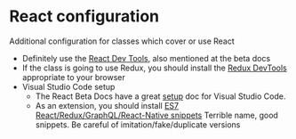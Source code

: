# React configuration

Additional configuration for classes which cover or use React

- Definitely use the [React Dev Tools](https://beta.reactjs.org/learn/react-developer-tools), also mentioned at the beta docs
- If the class is going to use Redux, you should install the [Redux DevTools](https://github.com/reduxjs/redux-devtools) appropriate to your browser
- Visual Studio Code setup
  - The React Beta Docs have a great [setup](https://beta.reactjs.org/learn/editor-setup) doc for Visual Studio Code. 
  - As an extension, you should install [ES7 React/Redux/GraphQL/React-Native snippets](https://marketplace.visualstudio.com/items?itemName=dsznajder.es7-react-js-snippets) Terrible name, good snippets. Be careful of imitation/fake/duplicate versions
